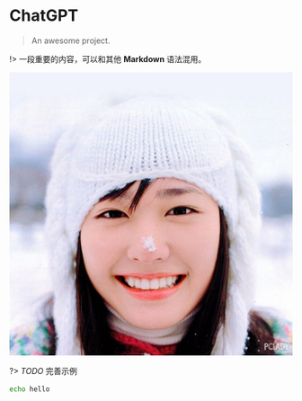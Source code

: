# ChatGPT
> An awesome project.

!> 一段重要的内容，可以和其他 **Markdown** 语法混用。

![logo](../../media/Gakki.jpg ':size=160x160')

?> _TODO_ 完善示例

```bash
echo hello
```